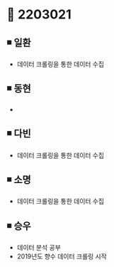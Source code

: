 # 📌 2203021

## ◾ 일환

- 데이터 크롤링을 통한 데이터 수집



## ◾ 동현

- 



## ◾ 다빈

- 데이터 크롤링을 통한 데이터 수집




## ◾ 소명

- 데이터 크롤링을 통한 데이터 수집



## ◾ 승우

- 데이터 분석 공부
- 2019년도 향수 데이터 크롤링 시작
